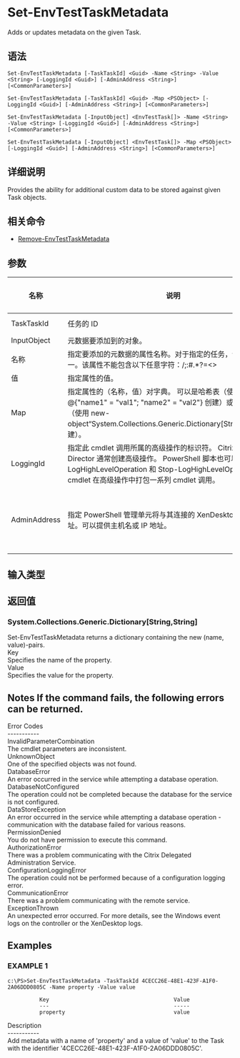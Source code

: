 # Set-EnvTestTaskMetadata

Adds or updates metadata on the given Task.

## 语法

    Set-EnvTestTaskMetadata [-TaskTaskId] <Guid> -Name <String> -Value <String> [-LoggingId <Guid>] [-AdminAddress <String>] [<CommonParameters>]
    
    Set-EnvTestTaskMetadata [-TaskTaskId] <Guid> -Map <PSObject> [-LoggingId <Guid>] [-AdminAddress <String>] [<CommonParameters>]
    
    Set-EnvTestTaskMetadata [-InputObject] <EnvTestTask[]> -Name <String> -Value <String> [-LoggingId <Guid>] [-AdminAddress <String>] [<CommonParameters>]
    
    Set-EnvTestTaskMetadata [-InputObject] <EnvTestTask[]> -Map <PSObject> [-LoggingId <Guid>] [-AdminAddress <String>] [<CommonParameters>]
    

## 详细说明

Provides the ability for additional custom data to be stored against given Task objects.

## 相关命令

- [Remove-EnvTestTaskMetadata](Remove-EnvTestTaskMetadata.html)

## 参数

| 名称           | 说明                                                                                                                                                                     | 是否必需？  | 管道输入                           | 默认值                                   |
| ------------ | ---------------------------------------------------------------------------------------------------------------------------------------------------------------------- | ------ | ------------------------------ | ------------------------------------- |
| TaskTaskId   | 任务的 ID                                                                                                                                                                 | true   | true (ByValue, ByPropertyName) |                                       |
| InputObject  | 元数据要添加到的对象。                                                                                                                                                            | true   | true (ByValue)                 |                                       |
| 名称           | 指定要添加的元数据的属性名称。对于指定的任务，该属性必须唯一。该属性不能包含以下任意字符：\/;:#.*?=<>                                                                                                              | []()"' | true                           | false |                               |
| 值            | 指定属性的值。                                                                                                                                                                | true   | false                          |                                       |
| Map          | 指定属性的（名称，值）对字典。 可以是哈希表（使用 @{"name1" = "val1"; "name2" = "val2"} 创建）或字符串字典（使用 new-object“System.Collections.Generic.Dictionary[String,String]”创建）。                      | true   | true (ByValue)                 |                                       |
| LoggingId    | 指定此 cmdlet 调用所属的高级操作的标识符。 Citrix Studio 和 Director 通常创建高级操作。 PowerShell 脚本也可以借助 Start-LogHighLevelOperation 和 Stop-LogHighLevelOperation cmdlet 在高级操作中打包一系列 cmdlet 调用。 | false  | false                          |                                       |
| AdminAddress | 指定 PowerShell 管理单元将与其连接的 XenDesktop 控制器的地址。可以提供主机名或 IP 地址。                                                                                                             | false  | false                          | Localhost。一旦有 cmdlet 提供了某个值，此值将变为默认值。 |

## 输入类型

### 

## 返回值

### System.Collections.Generic.Dictionary[String,String]  
Set-EnvTestTaskMetadata returns a dictionary containing the new (name, value)-pairs.  
Key <string>  
Specifies the name of the property.  
Value <string>  
Specifies the value for the property.

## Notes If the command fails, the following errors can be returned.  
Error Codes  
\---\---\-----  
InvalidParameterCombination  
The cmdlet parameters are inconsistent.  
UnknownObject  
One of the specified objects was not found.  
DatabaseError  
An error occurred in the service while attempting a database operation.  
DatabaseNotConfigured  
The operation could not be completed because the database for the service is not configured.  
DataStoreException  
An error occurred in the service while attempting a database operation - communication with the database failed for various reasons.  
PermissionDenied  
You do not have permission to execute this command.  
AuthorizationError  
There was a problem communicating with the Citrix Delegated Administration Service.  
ConfigurationLoggingError  
The operation could not be performed because of a configuration logging error.  
CommunicationError  
There was a problem communicating with the remote service.  
ExceptionThrown  
An unexpected error occurred. For more details, see the Windows event logs on the controller or the XenDesktop logs.

## Examples

### EXAMPLE 1

    c:\PS>Set-EnvTestTaskMetadata -TaskTaskId 4CECC26E-48E1-423F-A1F0-2A06DDD0805C -Name property -Value value
    
              Key                                       Value
              ---                                       -----
              property                                  value
    

Description  
\---\---\-----  
Add metadata with a name of 'property' and a value of 'value' to the Task with the identifier '4CECC26E-48E1-423F-A1F0-2A06DDD0805C'.